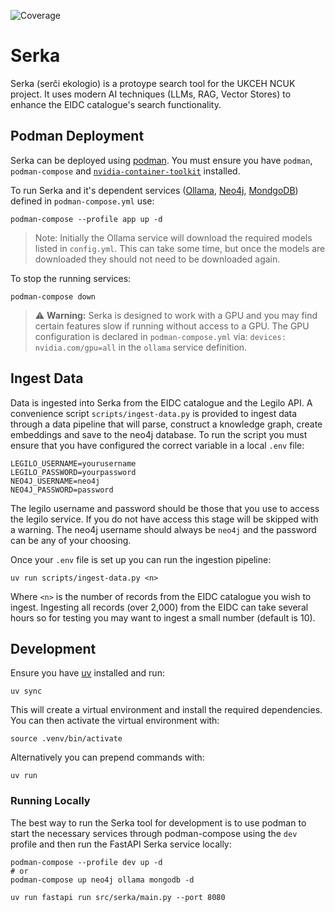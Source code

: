 ![Coverage](https://ukceh-rse.github.io/serka/coverage-badge.svg)

# Serka
Serka (serĉi ekologio) is a protoype search tool for the UKCEH NCUK project. It uses modern AI techniques (LLMs, RAG, Vector Stores) to enhance the EIDC catalogue's search functionality.

## Podman Deployment
Serka can be deployed using [podman](https://podman.io/). You must ensure you have `podman`, `podman-compose` and [`nvidia-container-toolkit`](https://docs.nvidia.com/datacenter/cloud-native/container-toolkit/latest/index.html) installed.

To run Serka and it's dependent services ([Ollama](https://ollama.com/), [Neo4j](https://neo4j.com/), [MondgoDB](https://www.mongodb.com/)) defined in `podman-compose.yml` use:
```
podman-compose --profile app up -d
```
> Note: Initially the Ollama service will download the required models listed in `config.yml`. This can take some time, but once the models are downloaded they should not need to be downloaded again.

To stop the running services:
```
podman-compose down
```
> ⚠️ **Warning:** Serka is designed to work with a GPU and you may find certain features slow if running without access to a GPU. The GPU configuration is declared in `podman-compose.yml` via: `devices: nvidia.com/gpu=all` in the `ollama` service definition.

## Ingest Data
Data is ingested into Serka from the EIDC catalogue and the Legilo API. A convenience script `scripts/ingest-data.py` is provided to ingest data through a data pipeline that will parse, construct a knowledge graph, create embeddings and save to the neo4j database. To run the script you must ensure that you have configured the correct variable in a local `.env` file:
```
LEGILO_USERNAME=yourusername
LEGILO_PASSWORD=yourpassword
NEO4J_USERNAME=neo4j
NEO4J_PASSWORD=password
```
The legilo username and password should be those that you use to access the legilo service. If you do not have access this stage will be skipped with a warning. The neo4j username should always be `neo4j` and the password can be any of your choosing.

Once your `.env` file is set up you can run the ingestion pipeline:
```
uv run scripts/ingest-data.py <n>
```
Where `<n>` is the number of records from the EIDC catalogue you wish to ingest. Ingesting all records (over 2,000) from the EIDC can take several hours so for testing you may want to ingest a small number (default is 10).

## Development
Ensure you have [uv](https://docs.astral.sh/uv/) installed and run:
```
uv sync
```
This will create a virtual environment and install the required dependencies. You can then activate the virtual environment with:
```
source .venv/bin/activate
```
Alternatively you can prepend commands with:
```
uv run
```

### Running Locally
The best way to run the Serka tool for development is to use podman to start the necessary services through podman-compose using the `dev` profile and then run the FastAPI Serka service locally:
```
podman-compose --profile dev up -d
# or
podman-compose up neo4j ollama mongodb -d

uv run fastapi run src/serka/main.py --port 8080
```
